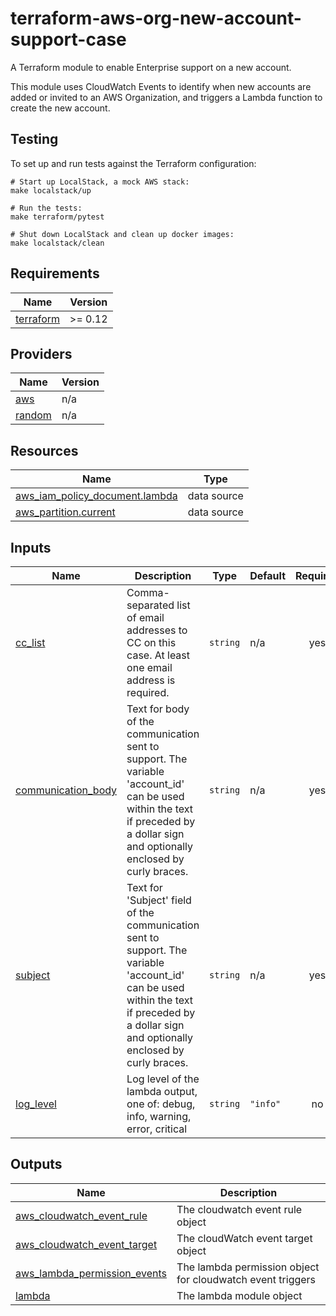 # terraform-aws-org-new-account-support-case

A Terraform module to enable Enterprise support on a new account.

This module uses CloudWatch Events to identify when new accounts are
added or invited to an AWS Organization, and triggers a Lambda function
to create the new account.

## Testing

To set up and run tests against the Terraform configuration:

```
# Start up LocalStack, a mock AWS stack:
make localstack/up

# Run the tests:
make terraform/pytest

# Shut down LocalStack and clean up docker images:
make localstack/clean
```

<!-- BEGIN TFDOCS -->
## Requirements

| Name | Version |
|------|---------|
| <a name="requirement_terraform"></a> [terraform](#requirement\_terraform) | >= 0.12 |

## Providers

| Name | Version |
|------|---------|
| <a name="provider_aws"></a> [aws](#provider\_aws) | n/a |
| <a name="provider_random"></a> [random](#provider\_random) | n/a |

## Resources

| Name | Type |
|------|------|
| [aws_iam_policy_document.lambda](https://registry.terraform.io/providers/hashicorp/aws/latest/docs/data-sources/iam_policy_document) | data source |
| [aws_partition.current](https://registry.terraform.io/providers/hashicorp/aws/latest/docs/data-sources/partition) | data source |

## Inputs

| Name | Description | Type | Default | Required |
|------|-------------|------|---------|:--------:|
| <a name="input_cc_list"></a> [cc\_list](#input\_cc\_list) | Comma-separated list of email addresses to CC on this case.  At least one email address is required. | `string` | n/a | yes |
| <a name="input_communication_body"></a> [communication\_body](#input\_communication\_body) | Text for body of the communication sent to support.  The variable 'account\_id' can be used within the text if preceded by a dollar sign and optionally enclosed by curly braces. | `string` | n/a | yes |
| <a name="input_subject"></a> [subject](#input\_subject) | Text for 'Subject' field of the communication sent to support.  The variable 'account\_id' can be used within the text if preceded by a dollar sign and optionally enclosed by curly braces. | `string` | n/a | yes |
| <a name="input_log_level"></a> [log\_level](#input\_log\_level) | Log level of the lambda output, one of: debug, info, warning, error, critical | `string` | `"info"` | no |

## Outputs

| Name | Description |
|------|-------------|
| <a name="output_aws_cloudwatch_event_rule"></a> [aws\_cloudwatch\_event\_rule](#output\_aws\_cloudwatch\_event\_rule) | The cloudwatch event rule object |
| <a name="output_aws_cloudwatch_event_target"></a> [aws\_cloudwatch\_event\_target](#output\_aws\_cloudwatch\_event\_target) | The cloudWatch event target object |
| <a name="output_aws_lambda_permission_events"></a> [aws\_lambda\_permission\_events](#output\_aws\_lambda\_permission\_events) | The lambda permission object for cloudwatch event triggers |
| <a name="output_lambda"></a> [lambda](#output\_lambda) | The lambda module object |

<!-- END TFDOCS -->
